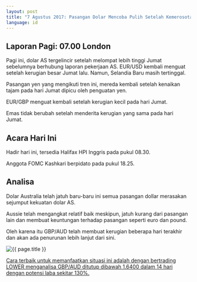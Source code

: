 ```yaml
---
layout: post
title: "7 Agustus 2017: Pasangan Dolar Mencoba Pulih Setelah Kemerosotan Jumat "
language: id
---
```

## Laporan Pagi: 07.00 London

Pagi ini, dolar AS tergelincir setelah melompat lebih tinggi Jumat sebelumnya berhubung laporan pekerjaan AS. EUR/USD kembali menguat setelah kerugian besar Jumat lalu. Namun, Selandia Baru masih tertinggal.

Pasangan yen yang mengikuti tren ini, mereda kembali setelah kenaikan tajam pada hari Jumat dipicu oleh penguatan yen.

EUR/GBP menguat kembali setelah kerugian kecil pada hari Jumat.

Emas tidak berubah setelah menderita kerugian yang sama pada hari Jumat.

## Acara Hari Ini

Hadir hari ini, tersedia Halifax HPI Inggris pada pukul 08.30.

Anggota FOMC Kashkari berpidato pada pukul 18.25.

## Analisa

Dolar Australia telah jatuh baru-baru ini semua pasangan dollar merasakan sejumput kekuatan dolar AS.

Aussie telah mengangkat relatif baik meskipun, jatuh kurang dari pasangan lain dan membuat keuntungan terhadap pasangan seperti euro dan pound.

Oleh karena itu GBP/AUD telah membuat kerugian beberapa hari terakhir dan akan ada penurunan lebih lanjut dari sini.

<img src="{{ site.url }}/images/id-07-august-17.png" alt="{{ page.title }}" title="{{ page.title }}">

<a href="%LINK%%?currency=USD& market=forex&underlying=frxGBPAUD&formname=higherlower&duration_amount=14&duration_units=d&expiry_type=duration&amount=10&amount_type=payout&barrier=1.6400" target="_blank">Cara terbaik untuk memanfaatkan situasi ini adalah dengan bertrading LOWER menganalisa GBP/AUD ditutup dibawah 1.6400 dalam 14 hari dengan potensi laba sekitar 130%.</a>